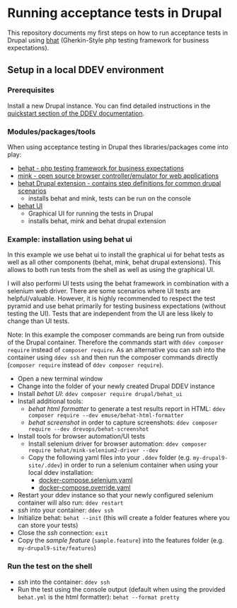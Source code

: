 # Running acceptance tests in Drupal

This repository documents my first steps on how to run acceptance tests in Drupal using [bhat](https://behat.org/) (Gherkin-Style php testing framework for business expectations).

## Setup in a local DDEV environment

### Prerequisites

Install a new Drupal instance. You can find detailed instructions in the [quickstart section of the DDEV documentation](https://ddev.readthedocs.io/en/latest/users/quickstart/).

### Modules/packages/tools

When using acceptance testing in Drupal thes libraries/packages come into play:

- [behat - php testing framework for business expectations](https://behat.org/)
- [mink - open source browser controller/emulator for web applications](https://mink.behat.org/en/latest/)
- [behat Drupal extension - contains step definitions for common drupal scenarios](https://behat-drupal-extension.readthedocs.io/en/stable/intro.html)
    - installs behat and mink, tests can be run on the console
- [behat UI](https://www.drupal.org/project/behat_ui)
    - Graphical UI for running the tests in Drupal
    - installs behat, mink and behat drupal extension

### Example: installation using behat ui

In this example we use behat ui to install the graphical ui for behat tests as well as all other components (behat, mink, behat drupal extensions). This allows to both run tests from the shell as well as using the graphical UI. 

I will also performi UI tests using the behat framework in combination with a selenium web driver. There are some scenarios where UI tests are helpful/valuable. However, it is highly recommended to respect the test pyramid and use behat primarily for testing business expectations (without testing the UI). Tests that are independent from the UI are less likely to change than UI tests.

Note: In this example the composer commands are being run from outside of the Drupal container. Therefore the commands start with `ddev composer require` instead of `composer require`. As an alternative you can *ssh* into the container using `ddev ssh` and then run the composer commands directly (`composer require` instead of `ddev composer require`).

- Open a new terminal window
- Change into the folder of your newly created Drupal DDEV instance
- Install *behat UI*: `ddev composer require drupal/behat_ui`
- Install additional tools:
    - *behat html formatter* to generate a test results report in HTML: `ddev composer require --dev emuse/behat-html-formatter`
    - *behat screenshot* in order to capture screenshots: `ddev composer require --dev drevops/behat-screenshot`
- Install tools for browser automation/UI tests
    - Install selenium driver for browser automation: `ddev composer require behat/mink-selenium2-driver --dev`
    - Copy the following yaml files into your `.ddev` folder (e.g. `my-drupal9-site/.ddev`) in order to run a selenium container when using your local ddev installation: 
        - [docker-compose.selenium.yaml](.ddev/docker-compose.selenium.yaml)
        - [docker-compose.override.yaml](.ddev/docker-compose.override.yaml)
- Restart your ddev instance so that your newly configured selenium container will also run: `ddev restart`
- *ssh* into your container: `ddev ssh`
- Initialize behat: `behat --init` (this will create a folder features where you can store your tests)
- Close the *ssh* connection: `exit`
- Copy the *sample feature* (`sample.feature`) into the features folder (e.g. `my-drupal9-site/features`)

### Run the test on the shell

- *ssh* into the container: `ddev ssh`
- Run the test using the console output (default when using the provided `behat.yml` is the html formatter): `behat --format pretty`
